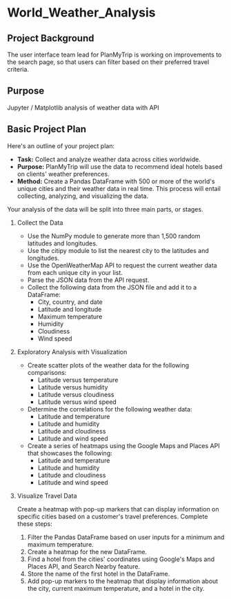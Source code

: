 # World_Weather_Analysis
## Project Background
The user interface team lead for PlanMyTrip is working on improvements to the search page, so that users can filter based on their preferred travel criteria.

## Purpose
Jupyter / Matplotlib analysis of weather data with API

## Basic Project Plan
Here's an outline of your project plan:
* **Task:** Collect and analyze weather data across cities worldwide.
* **Purpose:** PlanMyTrip will use the data to recommend ideal hotels based on clients' weather preferences.
* **Method:** Create a Pandas DataFrame with 500 or more of the world's unique cities and their weather data in real time. This process will entail collecting, analyzing, and visualizing the data.

Your analysis of the data will be split into three main parts, or stages.
1. Collect the Data
   - Use the NumPy module to generate more than 1,500 random latitudes and longitudes.
   - Use the citipy module to list the nearest city to the latitudes and longitudes.
   - Use the OpenWeatherMap API to request the current weather data from each unique city in your list.
   - Parse the JSON data from the API request.
   - Collect the following data from the JSON file and add it to a DataFrame:
     - City, country, and date
     - Latitude and longitude
     - Maximum temperature
     - Humidity
     - Cloudiness
     - Wind speed
2. Exploratory Analysis with Visualization
   - Create scatter plots of the weather data for the following comparisons:
     - Latitude versus temperature
     - Latitude versus humidity
     - Latitude versus cloudiness
     - Latitude versus wind speed
   - Determine the correlations for the following weather data:
     - Latitude and temperature
     - Latitude and humidity
     - Latitude and cloudiness
     - Latitude and wind speed
   - Create a series of heatmaps using the Google Maps and Places API that showcases the following:
     - Latitude and temperature
     - Latitude and humidity
     - Latitude and cloudiness
     - Latitude and wind speed
3. Visualize Travel Data
   
   Create a heatmap with pop-up markers that can display information on specific cities based on a customer's travel preferences. Complete these steps:
   1. Filter the Pandas DataFrame based on user inputs for a minimum and maximum temperature.
   2. Create a heatmap for the new DataFrame.
   3. Find a hotel from the cities' coordinates using Google's Maps and Places API, and Search Nearby feature.
   4. Store the name of the first hotel in the DataFrame.
   5. Add pop-up markers to the heatmap that display information about the city, current maximum temperature, and a hotel in the city.
